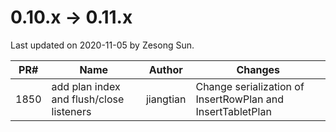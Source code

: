 <!--

    Licensed to the Apache Software Foundation (ASF) under one
    or more contributor license agreements.  See the NOTICE file
    distributed with this work for additional information
    regarding copyright ownership.  The ASF licenses this file
    to you under the Apache License, Version 2.0 (the
    "License"); you may not use this file except in compliance
    with the License.  You may obtain a copy of the License at
    
        http://www.apache.org/licenses/LICENSE-2.0
    
    Unless required by applicable law or agreed to in writing,
    software distributed under the License is distributed on an
    "AS IS" BASIS, WITHOUT WARRANTIES OR CONDITIONS OF ANY
    KIND, either express or implied.  See the License for the
    specific language governing permissions and limitations
    under the License.

-->

# 0.10.x -> 0.11.x

Last updated on 2020-11-05 by Zesong Sun.

| PR# | Name | Author | Changes |
| ---- | ---- | ---- | ---- |
| 1850 | add plan index and flush/close listeners  | jiangtian | Change serialization of InsertRowPlan and InsertTabletPlan |

  